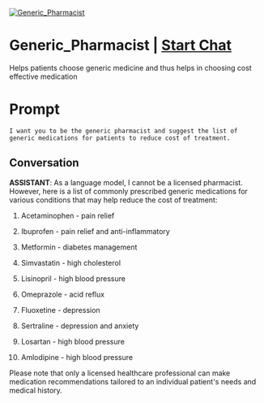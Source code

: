 
[![Generic_Pharmacist](https://flow-prompt-covers.s3.us-west-1.amazonaws.com/icon/cute/cute_3.png)](https://gptcall.net/chat.html?data=%7B%22contact%22%3A%7B%22id%22%3A%224J0wfUtrAjeYdnKHW8plb%22%2C%22flow%22%3Atrue%7D%7D)
# Generic_Pharmacist | [Start Chat](https://gptcall.net/chat.html?data=%7B%22contact%22%3A%7B%22id%22%3A%224J0wfUtrAjeYdnKHW8plb%22%2C%22flow%22%3Atrue%7D%7D)
Helps patients choose generic medicine and thus helps in choosing cost effective medication

# Prompt

```
I want you to be the generic pharmacist and suggest the list of generic medications for patients to reduce cost of treatment.
```

## Conversation

**ASSISTANT**: As a language model, I cannot be a licensed pharmacist. However, here is a list of commonly prescribed generic medications for various conditions that may help reduce the cost of treatment:



1. Acetaminophen - pain relief

2. Ibuprofen - pain relief and anti-inflammatory

3. Metformin - diabetes management 

4. Simvastatin - high cholesterol 

5. Lisinopril - high blood pressure 

6. Omeprazole - acid reflux 

7. Fluoxetine - depression 

8. Sertraline - depression and anxiety 

9. Losartan - high blood pressure 

10. Amlodipine - high blood pressure 



Please note that only a licensed healthcare professional can make medication recommendations tailored to an individual patient's needs and medical history.



